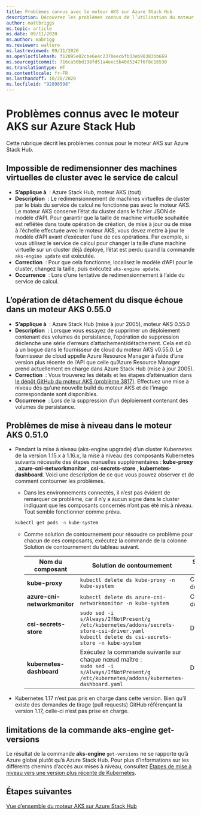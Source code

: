```yaml
---
title: Problèmes connus avec le moteur AKS sur Azure Stack Hub
description: Découvrez les problèmes connus de l’utilisation du moteur AKS sur Azure Stack Hub.
author: mattbriggs
ms.topic: article
ms.date: 09/11/2020
ms.author: mabrigg
ms.reviewer: waltero
ms.lastreviewed: 09/11/2020
ms.openlocfilehash: f12895e82cbe6e4c2370eec6fb33eb90383bb669
ms.sourcegitcommit: 716ca50bd198fd51a4eec5b40d5247f6f8c16530
ms.translationtype: HT
ms.contentlocale: fr-FR
ms.lasthandoff: 10/28/2020
ms.locfileid: "92898598"
---
```

# <a name="known-issues-with-the-aks-engine-on-azure-stack-hub"></a>Problèmes connus avec le moteur AKS sur Azure Stack Hub

Cette rubrique décrit les problèmes connus pour le moteur AKS sur Azure Stack Hub.

## <a name="unable-to-resize-cluster-vms-with-the-compute-service"></a>Impossible de redimensionner des machines virtuelles de cluster avec le service de calcul

- **S’applique à**  : Azure Stack Hub, moteur AKS (tout)
- **Description**  : Le redimensionnement de machines virtuelles de cluster par le biais du service de calcul ne fonctionne pas avec le moteur AKS. Le moteur AKS conserve l’état du cluster dans le fichier JSON de modèle d’API. Pour garantir que la taille de machine virtuelle souhaitée est reflétée dans toute opération de création, de mise à jour ou de mise à l’échelle effectuée avec le moteur AKS, vous devez mettre à jour le modèle d’API avant d’exécuter l’une de ces opérations. Par exemple, si vous utilisez le service de calcul pour changer la taille d’une machine virtuelle sur un cluster déjà déployé, l’état est perdu quand la commande `aks-engine update` est exécutée.
- **Correction**  : Pour que cela fonctionne, localisez le modèle d’API pour le cluster, changez la taille, puis exécutez `aks-engine update`.
- **Occurrence**  : Lors d’une tentative de redimensionnement à l’aide du service de calcul.

## <a name="disk-detach-operation-fails-in-aks-engine-0550"></a>L’opération de détachement du disque échoue dans un moteur AKS 0.55.0

- **S’applique à**  : Azure Stack Hub (mise à jour 2005), moteur AKS 0.55.0
- **Description**  : Lorsque vous essayez de supprimer un déploiement contenant des volumes de persistance, l’opération de suppression déclenche une série d’erreurs d’attachement/détachement. Cela est dû à un bogue dans le fournisseur de cloud du moteur AKS v0.55.0. Le fournisseur de cloud appelle Azure Resource Manager à l’aide d’une version plus récente de l’API que celle qu’Azure Resource Manager prend actuellement en charge dans Azure Stack Hub (mise à jour 2005).
- **Correction**  : Vous trouverez les détails et les étapes d’atténuation dans [le dépôt GitHub du moteur AKS (problème 3817)](https://github.com/Azure/aks-engine/issues/3817#issuecomment-691329443). Effectuez une mise à niveau dès qu’une nouvelle build du moteur AKS et de l’image correspondante sont disponibles.
- **Occurrence**  : Lors de la suppression d’un déploiement contenant des volumes de persistance.



## <a name="upgrade-issues-in-aks-engine-0510"></a>Problèmes de mise à niveau dans le moteur AKS 0.51.0

* Pendant la mise à niveau (aks-engine upgrade) d’un cluster Kubernetes de la version 1.15.x à 1.16.x, la mise à niveau des composants Kubernetes suivants nécessite des étapes manuelles supplémentaires : **kube-proxy** , **azure-cni-networkmonitor** , **csi-secrets-store** , **kubernetes-dashboard**. Voici une description de ce que vous pouvez observer et de comment contourner les problèmes.

  * Dans les environnements connectés, il n’est pas évident de remarquer ce problème, car il n’y a aucun signe dans le cluster indiquant que les composants concernés n’ont pas été mis à niveau. Tout semble fonctionner comme prévu.
  <!-- * In disconnected environments, you can see this problem when you run a query for the system pods status and see that the pods for the components mentioned below are not in "Ready" state: -->

    ```bash  
    kubectl get pods -n kube-system
    ```

  * Comme solution de contournement pour résoudre ce problème pour chacun de ces composants, exécutez la commande de la colonne Solution de contournement du tableau suivant.

    |Nom du composant |Solution de contournement |Scénarios affectés|
    |---------------|-----------|------------------|
    |**kube-proxy**     | `kubectl delete ds kube-proxy -n kube-system` |Connecté, déconnecté |
    |**azure-cni-networkmonitor**   | `kubectl delete ds azure-cni-networkmonitor -n kube-system`   | Connecté, déconnecté |
    |**csi-secrets-store**  |`sudo sed -i s/Always/IfNotPresent/g /etc/kubernetes/addons/secrets-store-csi-driver.yaml`<br>`kubectl delete ds csi-secrets-store -n kube-system` | Déconnecté |
    |**kubernetes-dashboard** |Exécutez la commande suivante sur chaque nœud maître :<br>`sudo sed -i s/Always/IfNotPresent/g /etc/kubernetes/addons/kubernetes-dashboard.yaml` |Déconnecté |

* Kubernetes 1.17 n’est pas pris en charge dans cette version. Bien qu’il existe des demandes de tirage (pull requests) GitHub référençant la version 1.17, celle-ci n’est pas prise en charge.

## <a name="aks-engine-get-versions-command-limitations"></a>limitations de la commande aks-engine get-versions

Le résultat de la commande **aks-engine** `get-versions` ne se rapporte qu’à Azure global plutôt qu’à Azure Stack Hub. Pour plus d’informations sur les différents chemins d’accès aux mises à niveau, consultez [Étapes de mise à niveau vers une version plus récente de Kubernetes](azure-stack-kubernetes-aks-engine-upgrade.md#steps-to-upgrade-to-a-newer-kubernetes-version).

## <a name="next-steps"></a>Étapes suivantes

[Vue d’ensemble du moteur AKS sur Azure Stack Hub](azure-stack-kubernetes-aks-engine-overview.md)
